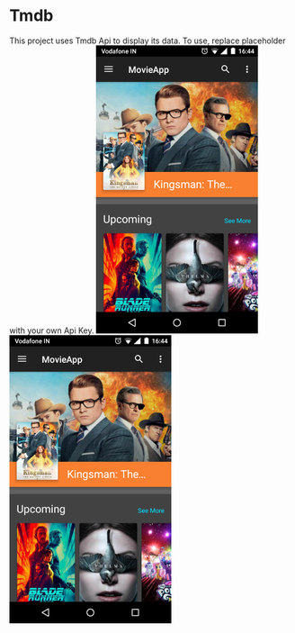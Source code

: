 # Tmdb
This project uses Tmdb Api to display its data. To use, replace placeholder with your own Api Key.
![alt text](https://github.com/Cnikhil7/Tmdb/blob/master/Screenshot_2017-09-25-16-44-31.png)
![alt text](https://github.com/Cnikhil7/Tmdb/blob/master/Screenshot_2017-09-25-16-44-31.png)
